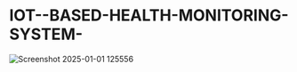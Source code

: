 # IOT--BASED-HEALTH-MONITORING-SYSTEM-
![Screenshot 2025-01-01 125556](https://github.com/user-attachments/assets/9cca2521-dcf2-4bf4-a8c4-74a0befb7f8e)
